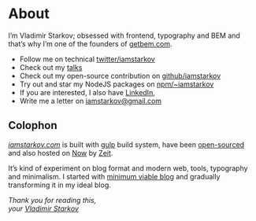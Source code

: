 # About

I’m Vladimir Starkov; obsessed with frontend, typography and BEM and that’s
why I’m one of the founders of [getbem.com](http://getbem.com/).

* Follow me on technical [twitter/iamstarkov](https://twitter.com/iamstarkov)
* Check out my [talks](/talks)
* Check out my open-source contribution on [github/iamstarkov](https://github.com/iamstarkov)
* Try out and star my NodeJS packages on [npm/~iamstarkov](https://npmjs.com/~iamstarkov)
* If you are interested, I also have [LinkedIn][],
* Write me a letter on [iamstarkov@gmail.com](mailto:iamstarkov@gmail.com)

## Colophon

_[iamstarkov.com](https://iamstarkov.com/)_ is built with [gulp][] build
system, have been [open-sourced][src] and also hosted on [Now][] by [Zeit][].

It’s kind of experiment on blog format and modern web, tools,
typography and minimalism. I started with [minimum viable blog](https://iamstarkov.com/mvb/) and gradually
transforming it in my ideal blog.

_Thank you for reading this,  
your [Vladimir Starkov](https://iamstarkov.com)_


[Now]: https://zeit.co/now
[Zeit]: https://zeit.co/
[gulp]: http://gulpjs.com/
[src]: https://github.com/iamstarkov/iamstarkov.com
[LinkedIn]: https://www.linkedin.com/in/iamstarkov
